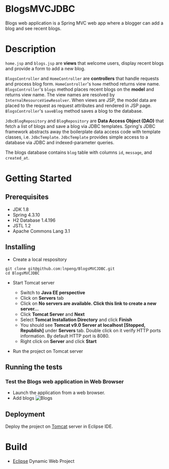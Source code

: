 # BlogsMVCJDBC
Blogs web application is a Spring MVC web app where a blogger can add a blog and see recent blogs.

# Description
`home.jsp` and `blogs.jsp` are **views** that welcome users, display recent blogs and provide a form to add a new blog.

`BlogsController` and `HomeController` are **controllers** that handle requests and process blog form. `HomeController`'s `home` method returns view name. `BlogsController`'s `blogs` method places recent blogs on the **model** and returns view name. The view names are resolved by `InternalResourceViewResolver`. When views are JSP, the model data are placed to the request as request attributes and rendered in JSP page. `BlogsController`'s `saveBlog` method saves a blog to the database.

`JdbcBlogRepository` and `BlogRepository` are **Data Access Object (DAO)** that fetch a list of blogs and save a blog via JDBC templates. Spring's JDBC framework abstracts away the boilerplate data access code with template classes, i.e. `JdbcTemplate`.
`JdbcTemplate` provides simple access to a database via JDBC and indexed-parameter queries.

The blogs database contains `blog` table with columns `id`, `message`, and `created_at`.

# Getting Started
## Prerequisites
- JDK 1.8
- Spring 4.3.10
- H2 Database 1.4.196
- JSTL 1.2
- Apache Commons Lang 3.1

## Installing
- Create a local respository
```
git clone git@github.com:lnpeng/BlogsMVCJDBC.git
cd BlogsMVCJDBC
```
- Start Tomcat server
  - Switch to **Java EE perspective**
  - Click on **Servers** tab
  - Click on **No servers are available. Click this link to create a new server...**
  - Click **Tomcat Server** and **Next**
  - Select **Tomcat Installation Directory** and click **Finish**
  - You should see **Tomcat v9.0 Server at localhost [Stopped, Republish]** under **Servers** tab. Double click on it verify HTTP ports information. By default HTTP port is 8080.
  - Right click on **Server** and click **Start**
  
- Run the project on Tomcat server
  
## Running the tests
### Test the Blogs web application in Web Browser
- Launch the application from a web browser.
- Add blogs
![Blogs](https://github.com/lnpeng/BlogsMVCJDBC/blob/master/Screen%20Shot%202018-12-23%20at%2010.07.40%20AM.png)

## Deployment
Deploy the project on [Tomcat](http://tomcat.apache.org/) server in Eclipse IDE.

# Build
- [Eclipse](https://www.eclipse.org/ide/) Dynamic Web Project
